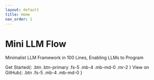 ```yaml
---
layout: default
title: Home
nav_order: 1
---
```


# Mini LLM Flow

Minimalist LLM Framework in 100 Lines, Enabling LLMs to Program

Get Started{: .btn .btn-primary .fs-5 .mb-4 .mb-md-0 .mr-2 }
View on GitHub{: .btn .fs-5 .mb-4 .mb-md-0 }